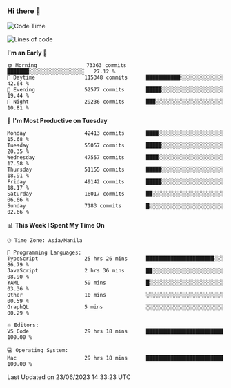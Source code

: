 ### Hi there 👋

<!--START_SECTION:waka-->
![Code Time](http://img.shields.io/badge/Code%20Time-4%2C113%20hrs%205%20mins-blue)

![Lines of code](https://img.shields.io/badge/From%20Hello%20World%20I%27ve%20Written-105.6%20million%20lines%20of%20code-blue)

**I'm an Early 🐤** 

```text
🌞 Morning                73363 commits       ███████░░░░░░░░░░░░░░░░░░   27.12 % 
🌆 Daytime                115348 commits      ███████████░░░░░░░░░░░░░░   42.64 % 
🌃 Evening                52577 commits       █████░░░░░░░░░░░░░░░░░░░░   19.44 % 
🌙 Night                  29236 commits       ███░░░░░░░░░░░░░░░░░░░░░░   10.81 % 
```
📅 **I'm Most Productive on Tuesday** 

```text
Monday                   42413 commits       ████░░░░░░░░░░░░░░░░░░░░░   15.68 % 
Tuesday                  55057 commits       █████░░░░░░░░░░░░░░░░░░░░   20.35 % 
Wednesday                47557 commits       ████░░░░░░░░░░░░░░░░░░░░░   17.58 % 
Thursday                 51155 commits       █████░░░░░░░░░░░░░░░░░░░░   18.91 % 
Friday                   49142 commits       █████░░░░░░░░░░░░░░░░░░░░   18.17 % 
Saturday                 18017 commits       ██░░░░░░░░░░░░░░░░░░░░░░░   06.66 % 
Sunday                   7183 commits        █░░░░░░░░░░░░░░░░░░░░░░░░   02.66 % 
```


📊 **This Week I Spent My Time On** 

```text
🕑︎ Time Zone: Asia/Manila

💬 Programming Languages: 
TypeScript               25 hrs 26 mins      ██████████████████████░░░   86.79 % 
JavaScript               2 hrs 36 mins       ██░░░░░░░░░░░░░░░░░░░░░░░   08.90 % 
YAML                     59 mins             █░░░░░░░░░░░░░░░░░░░░░░░░   03.36 % 
Other                    10 mins             ░░░░░░░░░░░░░░░░░░░░░░░░░   00.59 % 
GraphQL                  5 mins              ░░░░░░░░░░░░░░░░░░░░░░░░░   00.29 % 

🔥 Editors: 
VS Code                  29 hrs 18 mins      █████████████████████████   100.00 % 

💻 Operating System: 
Mac                      29 hrs 18 mins      █████████████████████████   100.00 % 
```


 Last Updated on 23/06/2023 14:33:23 UTC
<!--END_SECTION:waka-->


<!--
**rad182/rad182** is a ✨ _special_ ✨ repository because its `README.md` (this file) appears on your GitHub profile.

Here are some ideas to get you started:

- 🔭 I’m currently working on ...
- 🌱 I’m currently learning ...
- 👯 I’m looking to collaborate on ...
- 🤔 I’m looking for help with ...
- 💬 Ask me about ...
- 📫 How to reach me: ...
- 😄 Pronouns: ...
- ⚡ Fun fact: ...
-->
